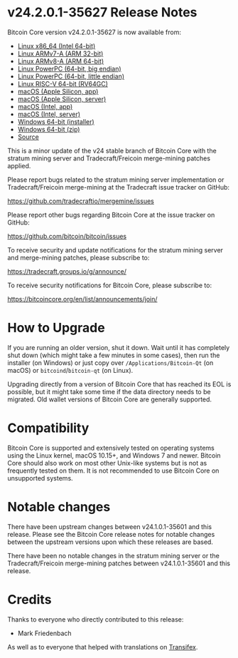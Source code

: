 v24.2.0.1-35627 Release Notes
=============================

Bitcoin Core version v24.2.0.1-35627 is now available from:

  * [Linux x86_64 (Intel 64-bit)](https://s3.amazonaws.com/in.freico.stable/bitcoin-v24.2.0.1-35627-x86_64-linux-gnu.tar.gz)
  * [Linux ARMv7-A (ARM 32-bit)](https://s3.amazonaws.com/in.freico.stable/bitcoin-v24.2.0.1-35627-arm-linux-gnueabihf.tar.gz)
  * [Linux ARMv8-A (ARM 64-bit)](https://s3.amazonaws.com/in.freico.stable/bitcoin-v24.2.0.1-35627-aarch64-linux-gnu.tar.gz)
  * [Linux PowerPC (64-bit, big endian)](https://s3.amazonaws.com/in.freico.stable/bitcoin-v24.2.0.1-35627-powerpc64-linux-gnu.tar.gz)
  * [Linux PowerPC (64-bit, little endian)](https://s3.amazonaws.com/in.freico.stable/bitcoin-v24.2.0.1-35627-powerpc64le-linux-gnu.tar.gz)
  * [Linux RISC-V 64-bit (RV64GC)](https://s3.amazonaws.com/in.freico.stable/bitcoin-v24.2.0.1-35627-riscv64-linux-gnu.tar.gz)
  * [macOS (Apple Silicon, app)](https://s3.amazonaws.com/in.freico.stable/bitcoin-v24.2.0.1-35627-arm64-apple-darwin.dmg)
  * [macOS (Apple Silicon, server)](https://s3.amazonaws.com/in.freico.stable/bitcoin-v24.2.0.1-35627-arm64-apple-darwin.tar.gz)
  * [macOS (Intel, app)](https://s3.amazonaws.com/in.freico.stable/bitcoin-v24.2.0.1-35627-x86_64-apple-darwin.dmg)
  * [macOS (Intel, server)](https://s3.amazonaws.com/in.freico.stable/bitcoin-v24.2.0.1-35627-x86_64-apple-darwin.tar.gz)
  * [Windows 64-bit (installer)](https://s3.amazonaws.com/in.freico.stable/bitcoin-v24.2.0.1-35627-win64-setup.exe)
  * [Windows 64-bit (zip)](https://s3.amazonaws.com/in.freico.stable/bitcoin-v24.2.0.1-35627-win64.zip)
  * [Source](https://github.com/tradecraftio/tradecraft/archive/bitcoin-v24.2.0.1-35627.zip)

This is a minor update of the v24 stable branch of Bitcoin Core with the
stratum mining server and Tradecraft/Freicoin merge-mining patches applied.

Please report bugs related to the stratum mining server implementation or
Tradecraft/Freicoin merge-mining at the Tradecraft issue tracker on GitHub:

  <https://github.com/tradecraftio/mergemine/issues>

Please report other bugs regarding Bitcoin Core at the issue tracker on GitHub:

  <https://github.com/bitcoin/bitcoin/issues>

To receive security and update notifications for the stratum mining server and
merge-mining patches, please subscribe to:

  <https://tradecraft.groups.io/g/announce/>

To receive security notifications for Bitcoin Core, please subscribe to:

  <https://bitcoincore.org/en/list/announcements/join/>

How to Upgrade
==============

If you are running an older version, shut it down. Wait until it has
completely shut down (which might take a few minutes in some cases), then run
the installer (on Windows) or just copy over `/Applications/Bitcoin-Qt` (on
macOS) or `bitcoind`/`bitcoin-qt` (on Linux).

Upgrading directly from a version of Bitcoin Core that has reached its EOL is
possible, but it might take some time if the data directory needs to be
migrated.  Old wallet versions of Bitcoin Core are generally supported.

Compatibility
=============

Bitcoin Core is supported and extensively tested on operating systems using
the Linux kernel, macOS 10.15+, and Windows 7 and newer.  Bitcoin Core should
also work on most other Unix-like systems but is not as frequently tested on
them. It is not recommended to use Bitcoin Core on unsupported systems.

Notable changes
===============

There have been upstream changes between v24.1.0.1-35601 and this release.
Please see the Bitcoin Core release notes for notable changes between the
upstream versions upon which these releases are based.

There have been no notable changes in the stratum mining server or the
Tradecraft/Freicoin merge-mining patches between v24.1.0.1-35601 and this
release.

Credits
=======

Thanks to everyone who directly contributed to this release:

- Mark Friedenbach

As well as to everyone that helped with translations on
[Transifex](https://www.transifex.com/tradecraft/freicoin-1/).
